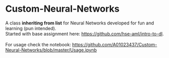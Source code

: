 # Custom-Neural-Networks
A class **inheriting from list** for Neural Networks developed for fun and learning (pun intended).<br>
Started with base assignment here: https://github.com/hse-aml/intro-to-dl.
<br>
<br>
For usage check the notebook: https://github.com/A01023437/Custom-Neural-Networks/blob/master/Usage.ipynb


